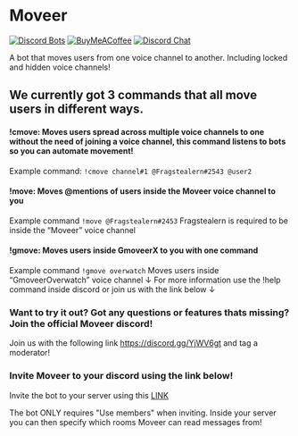 
# Moveer
[![Discord Bots](https://discordbots.org/api/widget/status/400724460203802624.svg?noavatar=true)](https://discordbots.org/bot/400724460203802624)
[![BuyMeACoffee](https://img.shields.io/badge/BuyMeACoffee-Donate-ff813f.svg?logo=CoffeeScript&style=flat-square)](https://www.buymeacoffee.com/Moveer)
[![Discord Chat](https://img.shields.io/discord/546695271242006549.svg)](https://discord.gg/YjWV6gt)


A bot that moves users from one voice channel to another. Including locked and hidden voice channels!

## We currently got 3 commands that all move users in different ways.

#### !cmove: Moves users spread across multiple voice channels to one without the need of joining a voice channel, this command listens to bots so you can automate movement! 
Example command: `!cmove channel#1 @Fragstealern#2543 @user2`

#### !move: Moves @mentions of users inside the Moveer voice channel to you
Example command `!move @Fragstealern#2453`
Fragstealern is required to be inside the “Moveer” voice channel

#### !gmove: Moves users inside  GmoveerX to you with one command
Example command `!gmove overwatch`
Moves users inside “GmoveerOverwatch” voice channel
↓ For more information use the !help command inside discord or join us with the link below ↓


### Want to try it out? Got any questions or features thats missing? Join the official Moveer discord!
Join us with the following link https://discord.gg/YjWV6gt and tag a moderator!

### Invite Moveer to your discord using the link below!
Invite the bot to your server using this [LINK](https://discordapp.com/api/oauth2/authorize?client_id=400724460203802624&permissions=16777216&scope=bot)

The bot ONLY requires "Use members" when inviting. Inside your server you can then specify which rooms Moveer can read messages from!

